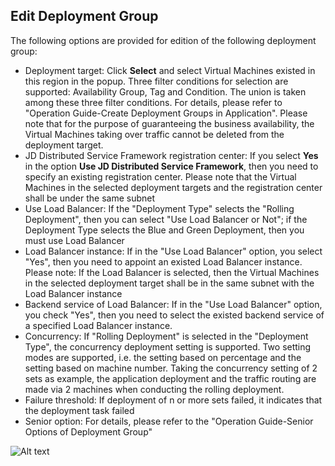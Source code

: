 ## Edit Deployment Group

The following options are provided for edition of the following deployment group:

- Deployment target: Click **Select** and select Virtual Machines existed in this region in the popup. Three filter conditions for selection are supported: Availability Group, Tag and Condition. The union is taken among these three filter conditions. For details, please refer to "Operation Guide-Create Deployment Groups in Application". Please note that for the purpose of guaranteeing the business availability, the Virtual Machines taking over traffic cannot be deleted from the deployment target.
- JD Distributed Service Framework registration center: If you select **Yes** in the option **Use JD Distributed Service Framework**, then you need to specify an existing registration center. Please note that the Virtual Machines in the selected deployment targets and the registration center shall be under the same subnet
- Use Load Balancer: If the "Deployment Type" selects the "Rolling Deployment", then you can select "Use Load Balancer or Not"; if the Deployment Type selects the Blue and Green Deployment, then you must use Load Balancer
- Load Balancer instance: If in the "Use Load Balancer" option, you select "Yes", then you need to appoint an existed Load Balancer instance. Please note: If the Load Balancer is selected, then the Virtual Machines in the selected deployment target shall be in the same subnet with the Load Balancer instance
- Backend service of Load Balancer: If in the "Use Load Balancer" option, you check "Yes", then you need to select the existed backend service of a specified Load Balancer instance.
- Concurrency: If "Rolling Deployment" is selected in the "Deployment Type", the concurrency deployment setting is supported. Two setting modes are supported, i.e. the setting based on percentage and the setting based on machine number. Taking the concurrency setting of 2 sets as example, the application deployment and the traffic routing are made via 2 machines when conducting the rolling deployment.
- Failure threshold: If deployment of n or more sets failed, it indicates that the deployment task failed
- Senior option: For details, please refer to the "Operation Guide-Senior Options of Deployment Group"


![Alt text](https://github.com/jdcloudcom/cn/blob/edit/image/CodeDeploy/Ch/Oper-7%EF%BC%88Ch%EF%BC%89.png)
